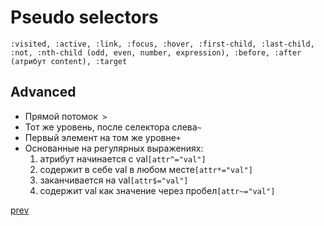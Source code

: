 <h1>Pseudo selectors</h1>
<div>
<code>:visited, :active, :link, :focus, :hover, :first-child, :last-child, :not, :nth-child (odd, even, number, expression), :before, :after (атрибут content), :target</code>
</div>


<h2>Advanced</h2>
<ul>
<li>Прямой потомок<code> > </code></li>
<li>Тот же уровень, после селектора слева<code>~</code></li>
<li>Первый элемент на том же уровне<code>+</code></li>
<li>Основанные на регулярных выражениях:<ol><li>атрибут начинается с val<code>[attr^="val"]</code></li><li>содержит в себе val в любом месте<code>[attr*="val"]</code></li><li>заканчивается на val<code>[attr$="val"]</code></li><li>содержит val как значение через пробел<code>[attr~="val"]</code></li></ol></li>
</ul>

<a href="08.md">prev</a>